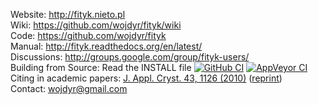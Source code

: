 
Website:      http://fityk.nieto.pl  
Wiki:         https://github.com/wojdyr/fityk/wiki  
Code:         https://github.com/wojdyr/fityk  
Manual:       http://fityk.readthedocs.org/en/latest/  
Discussions:  http://groups.google.com/group/fityk-users/  
Building from Source: Read the INSTALL file
[![GitHub CI](https://github.com/wojdyr/fityk/workflows/CI/badge.svg)](https://github.com/wojdyr/fityk/actions)
[![AppVeyor CI](https://ci.appveyor.com/api/projects/status/q2vmyiya4vril835?svg=true)](https://ci.appveyor.com/project/wojdyr/fityk)  
Citing in academic papers: [J. Appl. Cryst. 43, 1126 (2010)](http://dx.doi.org/10.1107/S0021889810030499) ([reprint](http://wojdyr.github.io/fityk-JAC-10-reprint.pdf))  
Contact: wojdyr@gmail.com  
